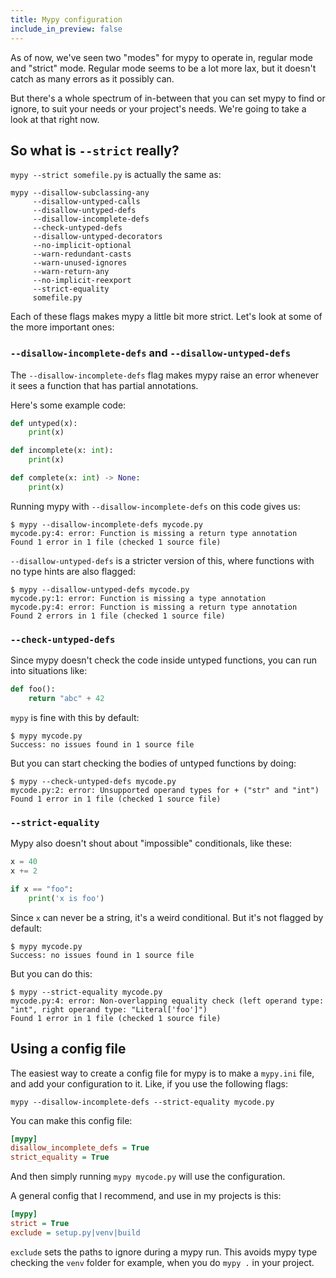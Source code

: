 ```yaml
---
title: Mypy configuration
include_in_preview: false
---
```


As of now, we've seen two "modes" for mypy to operate in, regular mode and
"strict" mode. Regular mode seems to be a lot more lax, but it doesn't catch as
many errors as it possibly can.

But there's a whole spectrum of in-between that you can set mypy to find or
ignore, to suit your needs or your project's needs. We're going to take a look
at that right now.

## So what is `--strict` really?

`mypy --strict somefile.py` is actually the same as:

```console
mypy --disallow-subclassing-any
     --disallow-untyped-calls
     --disallow-untyped-defs
     --disallow-incomplete-defs
     --check-untyped-defs
     --disallow-untyped-decorators
     --no-implicit-optional
     --warn-redundant-casts
     --warn-unused-ignores
     --warn-return-any
     --no-implicit-reexport
     --strict-equality
     somefile.py
```

Each of these flags makes mypy a little bit more strict. Let's look at some of
the more important ones:

### `--disallow-incomplete-defs` and `--disallow-untyped-defs`

The `--disallow-incomplete-defs` flag makes mypy raise an error whenever it sees
a function that has partial annotations.

Here's some example code:

```python
def untyped(x):
    print(x)

def incomplete(x: int):
    print(x)

def complete(x: int) -> None:
    print(x)
```

Running mypy with `--disallow-incomplete-defs` on this code gives us:

```console
$ mypy --disallow-incomplete-defs mycode.py
mycode.py:4: error: Function is missing a return type annotation
Found 1 error in 1 file (checked 1 source file)
```

`--disallow-untyped-defs` is a stricter version of this, where functions with no
type hints are also flagged:

```console
$ mypy --disallow-untyped-defs mycode.py
mycode.py:1: error: Function is missing a type annotation
mycode.py:4: error: Function is missing a return type annotation
Found 2 errors in 1 file (checked 1 source file)
```

### `--check-untyped-defs`

Since mypy doesn't check the code inside untyped functions, you can run into
situations like:

```python
def foo():
    return "abc" + 42
```

`mypy` is fine with this by default:

```console
$ mypy mycode.py
Success: no issues found in 1 source file
```

But you can start checking the bodies of untyped functions by doing:

```console
$ mypy --check-untyped-defs mycode.py
mycode.py:2: error: Unsupported operand types for + ("str" and "int")
Found 1 error in 1 file (checked 1 source file)
```

### `--strict-equality`

Mypy also doesn't shout about "impossible" conditionals, like these:

```python
x = 40
x += 2

if x == "foo":
    print('x is foo')
```

Since `x` can never be a string, it's a weird conditional. But it's not flagged
by default:

```console
$ mypy mycode.py
Success: no issues found in 1 source file
```

But you can do this:

```console
$ mypy --strict-equality mycode.py
mycode.py:4: error: Non-overlapping equality check (left operand type: "int", right operand type: "Literal['foo']")
Found 1 error in 1 file (checked 1 source file)
```

## Using a config file

The easiest way to create a config file for mypy is to make a `mypy.ini` file,
and add your configuration to it. Like, if you use the following flags:

`mypy --disallow-incomplete-defs --strict-equality mycode.py`

You can make this config file:

```ini
[mypy]
disallow_incomplete_defs = True
strict_equality = True
```

And then simply running `mypy mycode.py` will use the configuration.

A general config that I recommend, and use in my projects is this:

```ini
[mypy]
strict = True
exclude = setup.py|venv|build
```

`exclude` sets the paths to ignore during a mypy run. This avoids mypy type
checking the `venv` folder for example, when you do `mypy .` in your project.
